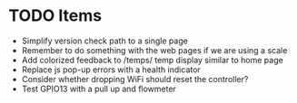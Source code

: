 # TODO Items

- Simplify version check path to a single page
- Remember to do something with the web pages if we are using a scale
- Add colorized feedback to /temps/ temp display similar to home page
- Replace js pop-up errors with a health indicator
- Consider whether dropping WiFi should reset the controller?
- Test GPIO13 with a pull up and flowmeter
